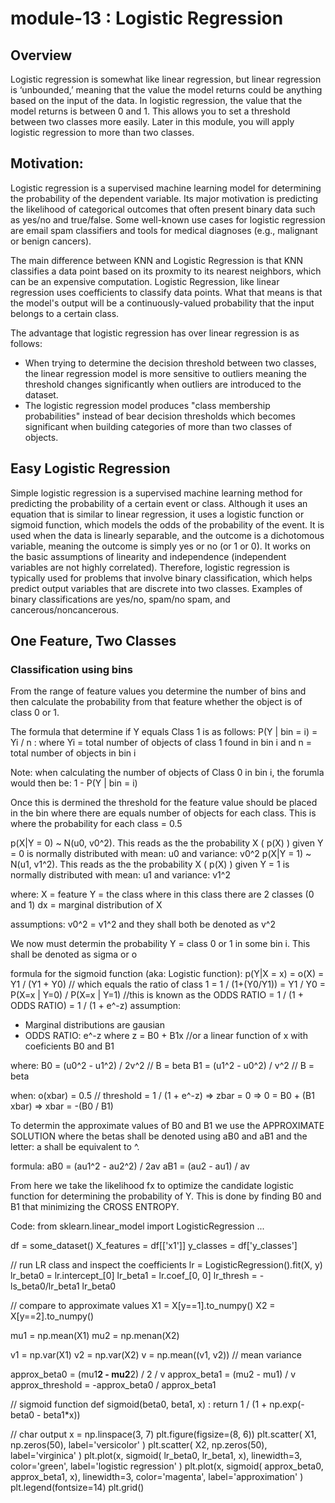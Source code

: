 # module-13 : Logistic Regression
## Overview
Logistic regression is somewhat like linear regression, but linear regression is ‘unbounded,’ meaning that the value the model returns could be anything based on the input of the data. In logistic regression, the value that the model returns is between 0 and 1. This allows you to set a threshold between two classes more easily. Later in this module, you will apply logistic regression to more than two classes.

## Motivation:
Logistic regression is a supervised machine learning model for determining the probability of the dependent variable. Its major motivation is predicting the likelihood of categorical outcomes that often present binary data such as yes/no and true/false. Some well-known use cases for logistic regression are email spam classifiers and tools for medical diagnoses (e.g., malignant or benign cancers).

The main difference between KNN and Logistic Regression is that KNN classifies a data point based on its proxmity to its nearest neighbors, which can be an expensive computation.
Logistic Regression, like linear regression uses coefficients to classify data points.  What that means is that the model's output will be a continuously-valued probability that the input belongs to a certain class.

The advantage that logistic regression has over linear regression is as follows:
- When trying to determine the decision threshold between two classes, the linear regression model is more sensitive to outliers meaning the threshold changes significantly when outliers are introduced to the dataset.
- The logistic regression model produces "class membership probabilities" instead of bear decision thresholds which becomes significant when building categories of more than two classes of objects.

## Easy Logistic Regression
Simple logistic regression is a supervised machine learning method for predicting the probability of a certain event or class. Although it uses an equation that is similar to linear regression, it uses a logistic function or sigmoid function, which models the odds of the probability of the event. It is used when the data is linearly separable, and the outcome is a dichotomous variable, meaning the outcome is simply yes or no (or 1 or 0). It works on the basic assumptions of linearity and independence (independent variables are not highly correlated). Therefore, logistic regression is typically used for problems that involve binary classification, which helps predict output variables that are discrete into two classes. Examples of binary classifications are yes/no, spam/no spam, and cancerous/noncancerous.

## One Feature, Two Classes
### Classification using bins
From the range of feature values you determine the number of bins and then calculate the probability from that feature whether the object is of class 0 or 1.

The formula that determine if Y equals Class 1 is as follows:
P(Y | bin = i) = Yi / n  : where Yi = total number of objects of class 1 found in bin i and n = total number of objects in bin i

Note: when calculating the number of objects of Class 0 in bin i, the forumla would then be:  1 - P(Y | bin = i)

Once this is dermined the threshold for the feature value should be placed in the bin where there are equals number of objects for each class.  This is where the probability for each class = 0.5

p(X|Y = 0) ~ N(u0, v0^2).  This reads as the the probability X ( p(X) ) given Y = 0 is normally distributed with mean: u0 and variance: v0^2
p(X|Y = 1) ~ N(u1, v1^2).  This reads as the the probability X ( p(X) ) given Y = 1 is normally distributed with mean: u1 and variance: v1^2

where:
X = feature
Y = the class where in this class there are 2 classes (0 and 1)
dx = marginal distribution of X

assumptions:
v0^2 = v1^2 and they shall both be denoted as v^2

We now must determin the probability Y = class 0 or 1 in some bin i.  This shall be denoted as sigma or o

formula for the sigmoid function (aka: Logistic function):
p(Y|X = x)  = o(X) 
            = Y1 / (Y1 + Y0)  // which equals the ratio of class 1
            = 1 / (1+(Y0/Y1))
            = Y1 / Y0
            = P(X=x | Y=0) / P(X=x | Y=1) //this is known as the ODDS RATIO
            = 1 / (1 + ODDS RATIO)
            = 1 / (1 + e^-z)
assumption:
- Marginal distributions are gausian
- ODDS RATIO:  e^-z where z = B0 + B1x //or a linear function of x with coeficients B0 and B1

where:
B0 = (u0^2 - u1^2) / 2v^2  // B = beta
B1 = (u1^2 - u0^2) / v^2  // B = beta

when: o(xbar)   = 0.5  // threshold
                = 1 / (1 + e^-z)    => zbar = 0
                                    => 0 = B0 + (B1 xbar)
                                    => xbar = -(B0 / B1)

To determin the approximate values of B0 and B1 we use the APPROXIMATE SOLUTION where the betas shall be denoted using aB0 and aB1 and 
the letter: a shall be equivalent to ^.

formula:
aB0 = (au1^2 - au2^2) / 2av
aB1 = (au2 - au1) / av

From here we take the likelihood fx to optimize the candidate logistic function for determining the probability of Y.  This is done by finding B0 and B1 that minimizing the CROSS ENTROPY.

Code:
from sklearn.linear_model import LogisticRegression
...

df = some_dataset()
X_features = df[['x1']]
y_classes = df['y_classes']

// run LR class and inspect the coefficients
lr = LogisticRegression().fit(X, y)
lr_beta0 = lr.intercept_[0]
lr_beta1 = lr.coef_[0, 0]
lr_thresh = -ls_beta0/lr_beta1
lr_beta0

// compare to approximate values
X1 = X[y==1].to_numpy()
X2 = X[y==2].to_numpy()

mu1 = np.mean(X1)
mu2 = np.menan(X2)

v1 = np.var(X1)
v2 = np.var(X2)
v = np.mean((v1, v2)) // mean variance

approx_beta0 = (mu1**2 - mu2**2) / 2 / v
approx_beta1 = (mu2 - mu1) / v
approx_threshold = -approx_beta0 / approx_beta1

// sigmoid function
def sigmoid(beta0, beta1, x) :
    return 1 / (1 + np.exp(-beta0 - beta1*x))

// char output
x = np.linspace(3, 7)
plt.figure(figsize=(8, 6))
plt.scatter( X1, np.zeros(50), label='versicolor' )
plt.scatter( X2, np.zeros(50), label='virginica' )
plt.plot(x, sigmoid( lr_beta0, lr_beta1, x), linewidth=3, color='green', label='logistic regression' )
plt.plot(x, sigmoid( approx_beta0, approx_beta1, x), linewidth=3, color='magenta', label='approximation' )
plt.legend(fontsize=14)
plt.grid()





